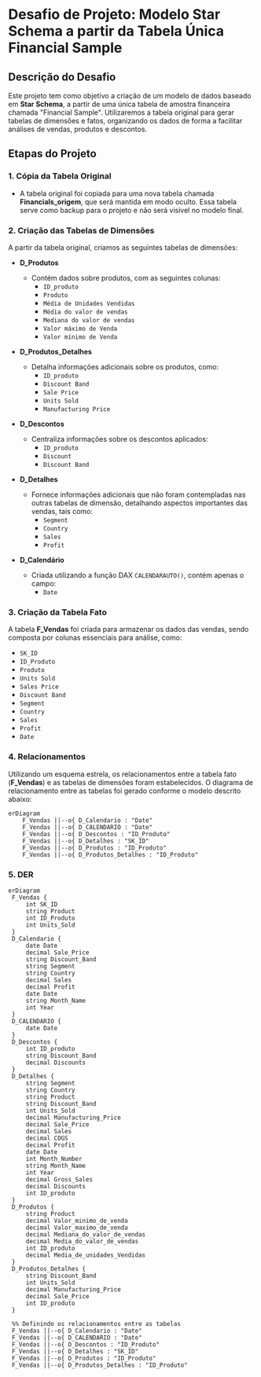 # Desafio de Projeto: Modelo Star Schema a partir da Tabela Única Financial Sample

## Descrição do Desafio

Este projeto tem como objetivo a criação de um modelo de dados baseado em **Star Schema**, a partir de uma única tabela de amostra financeira chamada "Financial Sample". Utilizaremos a tabela original para gerar tabelas de dimensões e fatos, organizando os dados de forma a facilitar análises de vendas, produtos e descontos.

## Etapas do Projeto

### 1. **Cópia da Tabela Original**
   - A tabela original foi copiada para uma nova tabela chamada **Financials_origem**, que será mantida em modo oculto. Essa tabela serve como backup para o projeto e não será visível no modelo final.

### 2. **Criação das Tabelas de Dimensões**
   A partir da tabela original, criamos as seguintes tabelas de dimensões:

   - **D_Produtos**
     - Contém dados sobre produtos, com as seguintes colunas:
       - `ID_produto`
       - `Produto`
       - `Média de Unidades Vendidas`
       - `Média do valor de vendas`
       - `Mediana do valor de vendas`
       - `Valor máximo de Venda`
       - `Valor mínimo de Venda`

   - **D_Produtos_Detalhes**
     - Detalha informações adicionais sobre os produtos, como:
       - `ID_produto`
       - `Discount Band`
       - `Sale Price`
       - `Units Sold`
       - `Manufacturing Price`

   - **D_Descontos**
     - Centraliza informações sobre os descontos aplicados:
       - `ID_produto`
       - `Discount`
       - `Discount Band`

   - **D_Detalhes**
     - Fornece informações adicionais que não foram contempladas nas outras tabelas de dimensão, detalhando aspectos importantes das vendas, tais como:
       - `Segment`
       - `Country`
       - `Sales`
       - `Profit`

   - **D_Calendário**
     - Criada utilizando a função DAX `CALENDARAUTO()`, contém apenas o campo:
       - `Date`

### 3. **Criação da Tabela Fato**
   A tabela **F_Vendas** foi criada para armazenar os dados das vendas, sendo composta por colunas essenciais para análise, como:
   - `SK_ID`
   - `ID_Produto`
   - `Produto`
   - `Units Sold`
   - `Sales Price`
   - `Discount Band`
   - `Segment`
   - `Country`
   - `Sales`
   - `Profit`
   - `Date`

### 4. **Relacionamentos**
   Utilizando um esquema estrela, os relacionamentos entre a tabela fato (**F_Vendas**) e as tabelas de dimensões foram estabelecidos. O diagrama de relacionamento entre as tabelas foi gerado conforme o modelo descrito abaixo:

   ```mermaid
   erDiagram
       F_Vendas ||--o{ D_Calendario : "Date"
       F_Vendas ||--o{ D_CALENDARIO : "Date"
       F_Vendas ||--o{ D_Descontos : "ID_Produto"
       F_Vendas ||--o{ D_Detalhes : "SK_ID"
       F_Vendas ||--o{ D_Produtos : "ID_Produto"
       F_Vendas ||--o{ D_Produtos_Detalhes : "ID_Produto"
```

### 5. **DER**

   ```mermaid
erDiagram
    F_Vendas {
        int SK_ID
        string Product
        int ID_Produto
        int Units_Sold
    }
    D_Calendario {
        date Date
        decimal Sale_Price
        string Discount_Band
        string Segment
        string Country
        decimal Sales
        decimal Profit
        date Date
        string Month_Name
        int Year
    }
    D_CALENDARIO {
        date Date
    }
    D_Descontos {
        int ID_produto
        string Discount_Band
        decimal Discounts
    }
    D_Detalhes {
        string Segment
        string Country
        string Product
        string Discount_Band
        int Units_Sold
        decimal Manufacturing_Price
        decimal Sale_Price
        decimal Sales
        decimal COGS
        decimal Profit
        date Date
        int Month_Number
        string Month_Name
        int Year
        decimal Gross_Sales
        decimal Discounts
        int ID_produto
    }
    D_Produtos {
        string Product
        decimal Valor_minimo_de_venda
        decimal Valor_maximo_de_venda
        decimal Mediana_do_valor_de_vendas
        decimal Media_do_valor_de_vendas
        int ID_produto
        decimal Media_de_unidades_Vendidas
    }
    D_Produtos_Detalhes {
        string Discount_Band
        int Units_Sold
        decimal Manufacturing_Price
        decimal Sale_Price
        int ID_produto
    }

    %% Definindo os relacionamentos entre as tabelas
    F_Vendas ||--o{ D_Calendario : "Date"
    F_Vendas ||--o{ D_CALENDARIO : "Date"
    F_Vendas ||--o{ D_Descontos : "ID_Produto"
    F_Vendas ||--o{ D_Detalhes : "SK_ID"
    F_Vendas ||--o{ D_Produtos : "ID_Produto"
    F_Vendas ||--o{ D_Produtos_Detalhes : "ID_Produto"
```